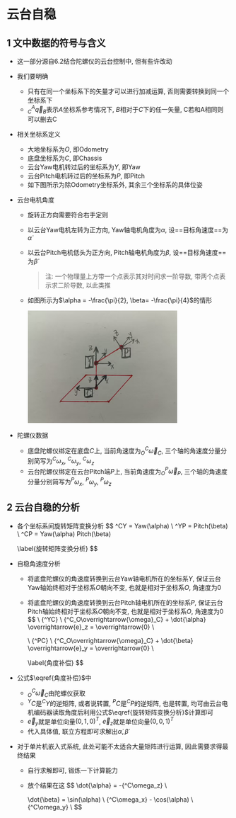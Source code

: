 # 云台自稳

## 1 文中数据的符号与含义

- 这一部分源自6.2结合陀螺仪的云台控制中, 但有些许改动
  
- 我们要明确
  
  - 只有在同一个坐标系下的矢量才可以进行加减运算, 否则需要转换到同一个坐标系下
  - $^A_C\overrightarrow{q}_B$表示$A$坐标系参考情况下, $B$相对于$C$下的任一矢量, C若和A相同则可以删去C
  
- 相关坐标系定义

  - 大地坐标系为$O$, 即Odometry
  - 底盘坐标系为$C$, 即Chassis
  - 云台Yaw电机转过后的坐标系为$Y$, 即Yaw
  - 云台Pitch电机转过后的坐标系为$P$, 即Pitch
  - 如下图所示为除Odometry坐标系外, 其余三个坐标系的具体位姿

- 云台电机角度

  - 旋转正方向需要符合右手定则

  - 以云台Yaw电机左转为正方向, Yaw轴电机角度为$\alpha$, 设==目标角速度==为$\dot{\alpha}$

  - 以云台Pitch电机低头为正方向, Pitch轴电机角度为$\beta$, 设==目标角速度==为$\dot{\beta}$

    > 注: 一个物理量上方带一个点表示其对时间求一阶导数, 带两个点表示求二阶导数, 以此类推

  - 如图所示为$\alpha = -\frac{\pi}{2}, \beta= -\frac{\pi}{4}$的情形

    <img src="markdown.assets/坐标系示意图.jpg" alt="坐标系示意图" style="zoom: 33%;" />

- 陀螺仪数据
  - 底盘陀螺仪绑定在底盘$C$上, 当前角速度为$^C_O\overrightarrow{\omega}_C$, 三个轴的角速度分量分别简写为${^C\omega_x}, \ {^C\omega_y}, \ {^C\omega_z}$
  - 云台陀螺仪绑定在云台Pitch端$P$上, 当前角速度为$^P_O\overrightarrow{\omega}_P$, 三个轴的角速度分量分别简写为${^P\omega_x}, \ {^P\omega_y}, \ {^P\omega_z}$

## 2 云台自稳的分析


- 各个坐标系间旋转矩阵变换分析
  $$
  ^CY = Yaw(\alpha) \\
  ^YP = Pitch(\beta) \\
  ^CP = Yaw(\alpha) Pitch(\beta)
  
  \label{旋转矩阵变换分析}
  $$
  
- 自稳角速度分析

  
  - 将底盘陀螺仪的角速度转换到云台Yaw轴电机所在的坐标系$Y$, 保证云台Yaw轴始终相对于坐标系$O$朝向不变, 也就是相对于坐标系$O$, 角速度为0
  
  - 将底盘陀螺仪的角速度转换到云台Pitch轴电机所在的坐标系$P$, 保证云台Pitch轴始终相对于坐标系$O$朝向不变, 也就是相对于坐标系$O$, 角速度为0
    $$
    \ {^YC} \ {^C_O\overrightarrow{\omega}_C} + \dot{\alpha} \overrightarrow{e}_z = \overrightarrow{0} \\
      
      \ {^PC} \ {^C_O\overrightarrow{\omega}_C} + \dot{\beta} \overrightarrow{e}_y = \overrightarrow{0} \\
    
    \label{角度补偿}
    $$
  
- 公式$\eqref{角度补偿}$中

  - $^C_O\overrightarrow{\omega}_C$由陀螺仪获取
  - $^YC$是$^CY$的逆矩阵, 或者说转置, $^PC$是$^CP$的逆矩阵, 也是转置, 均可由云台电机编码器读取角度后利用公式$\eqref{旋转矩阵变换分析}$计算即可
  - $\overrightarrow{e}_y$就是单位向量$(0, 1, 0)^T$, $\overrightarrow{e}_z$就是单位向量$(0, 0, 1)^T$
  - 代入具体值, 联立方程即可求解出$\dot{\alpha}, \dot{\beta}$

- 对于单片机嵌入式系统, 此处可能不太适合大量矩阵进行运算, 因此需要求得最终结果

  - 自行求解即可, 锻炼一下计算能力

  - 放个结果在这
    $$
    \dot{\alpha} = -{^C\omega_z} \\
    
    \dot{\beta} = \sin(\alpha) \ {^C\omega_x} - \cos(\alpha) \ {^C\omega_y} \\
    $$
    